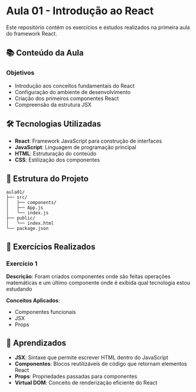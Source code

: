 # Aula 01 - Introdução ao React

Este repositório contém os exercícios e estudos realizados na primeira aula do framework React.

## 📚 Conteúdo da Aula

### Objetivos
- Introdução aos conceitos fundamentais do React
- Configuração do ambiente de desenvolvimento
- Criação dos primeiros componentes React
- Compreensão da estrutura JSX

## 🛠️ Tecnologias Utilizadas

- **React**: Framework JavaScript para construção de interfaces
- **JavaScript**: Linguagem de programação principal
- **HTML**: Estruturação do conteúdo
- **CSS**: Estilização dos componentes

## 📁 Estrutura do Projeto

```
aula01/
├── src/
│   ├── components/
│   ├── App.js
│   └── index.js
├── public/
│   └── index.html
└── package.json
```

## 🎯 Exercícios Realizados

### Exercício 1
**Descrição**: Foram criados componentes onde são feitas operações matemáticas e um último componente onde é exibida qual tecnologia estou estudando

**Conceitos Aplicados**:
- Componentes funcionais
- JSX
- Props
  
## 📝 Aprendizados

- **JSX**: Sintaxe que permite escrever HTML dentro do JavaScript
- **Componentes**: Blocos reutilizáveis de código que retornam elementos React
- **Props**: Propriedades passadas para componentes
- **Virtual DOM**: Conceito de renderização eficiente do React

